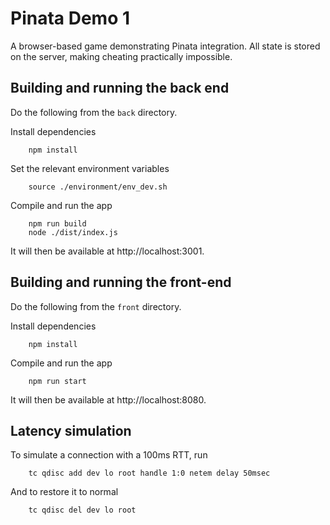 Pinata Demo 1
=============

A browser-based game demonstrating Pinata integration. All state is stored on
the server, making cheating practically impossible.


Building and running the back end
---------------------------------

Do the following from the `back` directory.

Install dependencies

```
    npm install
```

Set the relevant environment variables

```
    source ./environment/env_dev.sh
```

Compile and run the app

```
    npm run build
    node ./dist/index.js
```

It will then be available at http://localhost:3001.


Building and running the front-end
----------------------------------

Do the following from the `front` directory.

Install dependencies

```
    npm install
```

Compile and run the app

```
    npm run start
```

It will then be available at http://localhost:8080.


Latency simulation
------------------

To simulate a connection with a 100ms RTT, run

```
    tc qdisc add dev lo root handle 1:0 netem delay 50msec
```

And to restore it to normal

```
    tc qdisc del dev lo root
```
